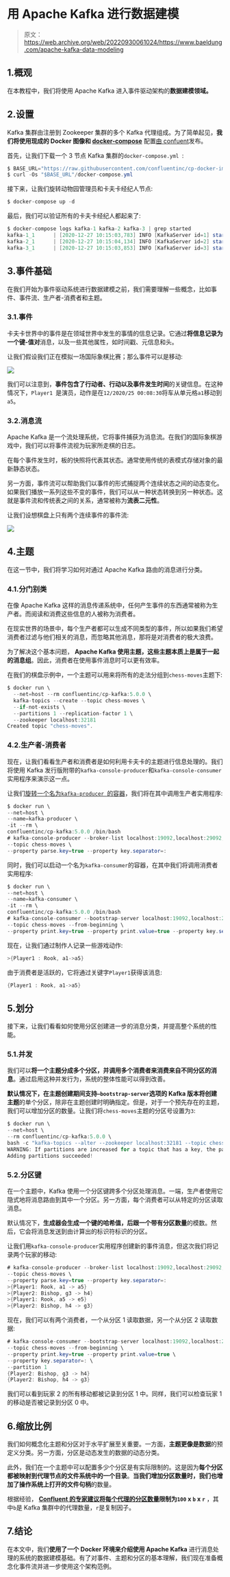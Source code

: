# 用 Apache Kafka 进行数据建模

> 原文：<https://web.archive.org/web/20220930061024/https://www.baeldung.com/apache-kafka-data-modeling>

## 1.概观

在本教程中，我们将使用 Apache Kafka 进入事件驱动架构的**数据建模领域。**

## 2.设置

Kafka 集群由注册到 Zookeeper 集群的多个 Kafka 代理组成。为了简单起见，**我们将使用现成的 Docker 图像和 [docker-compose](https://web.archive.org/web/20220630003934/https://baeldung.com/docker-compose)** 配置[由 confuent](https://web.archive.org/web/20220630003934/https://docs.confluent.io/5.0.0/installation/docker/docs/installation/clustered-deployment.html#docker-compose-setting-up-a-three-node-kafka-cluster)发布。

首先，让我们下载一个 3 节点 Kafka 集群的`docker-compose.yml `:

```java
$ BASE_URL="https://raw.githubusercontent.com/confluentinc/cp-docker-images/5.3.3-post/examples/kafka-cluster"
$ curl -Os "$BASE_URL"/docker-compose.yml
```

接下来，让我们旋转动物园管理员和卡夫卡经纪人节点:

```java
$ docker-compose up -d
```

最后，我们可以验证所有的卡夫卡经纪人都起来了:

```java
$ docker-compose logs kafka-1 kafka-2 kafka-3 | grep started
kafka-1_1      | [2020-12-27 10:15:03,783] INFO [KafkaServer id=1] started (kafka.server.KafkaServer)
kafka-2_1      | [2020-12-27 10:15:04,134] INFO [KafkaServer id=2] started (kafka.server.KafkaServer)
kafka-3_1      | [2020-12-27 10:15:03,853] INFO [KafkaServer id=3] started (kafka.server.KafkaServer)
```

## 3.事件基础

在我们开始为事件驱动系统进行数据建模之前，我们需要理解一些概念，比如事件、事件流、生产者-消费者和主题。

### 3.1.事件

卡夫卡世界中的事件是在领域世界中发生的事情的信息记录。它通过**将信息记录为一个键-值对**消息，以及一些其他属性，如时间戳、元信息和头。

让我们假设我们正在模拟一场国际象棋比赛；那么事件可以是移动:

[![](img/5a44b7ab8e371a36fb6e1b5afb01113e.png)](/web/20220630003934/https://www.baeldung.com/wp-content/uploads/2021/01/kafka-img1-v1.png)

我们可以注意到，**事件包含了行动者、行动以及事件发生时间**的关键信息。在这种情况下，`Player1 `是演员，动作是在`12/2020/25 00:08:30`将车从单元格`a1`移动到`a5`。

### 3.2.消息流

Apache Kafka 是一个流处理系统，它将事件捕获为消息流。在我们的国际象棋游戏中，我们可以将事件流视为玩家所走棋的日志。

在每个事件发生时，板的快照将代表其状态。通常使用传统的表模式存储对象的最新静态状态。

另一方面，事件流可以帮助我们以事件的形式捕捉两个连续状态之间的动态变化。如果我们播放一系列这些不变的事件，我们可以从一种状态转换到另一种状态。这就是事件流和传统表之间的关系，通常被称为**流表二元性**。

让我们设想棋盘上只有两个连续事件的事件流:

[![](img/86697f65e73ebd2150aaf707f37acf60.png)](/web/20220630003934/https://www.baeldung.com/wp-content/uploads/2021/01/kafka-img2-v1.png)

## 4.主题

在这一节中，我们将学习如何对通过 Apache Kafka 路由的消息进行分类。

### 4.1.分门别类

在像 Apache Kafka 这样的消息传递系统中，任何产生事件的东西通常被称为生产者。而阅读和消费这些信息的人被称为消费者。

在现实世界的场景中，每个生产者都可以生成不同类型的事件，所以如果我们希望消费者过滤与他们相关的消息，而忽略其他消息，那将是对消费者的极大浪费。

为了解决这个基本问题， **Apache Kafka 使用主题，这些主题本质上是属于一起的消息组**。因此，消费者在使用事件消息时可以更有效率。

在我们的棋盘示例中，一个主题可以用来将所有的走法分组到`chess-moves`主题下:

```java
$ docker run \
  --net=host --rm confluentinc/cp-kafka:5.0.0 \
  kafka-topics --create --topic chess-moves \
  --if-not-exists \
  --partitions 1 --replication-factor 1 \
  --zookeeper localhost:32181
Created topic "chess-moves".
```

### 4.2.生产者-消费者

现在，让我们看看生产者和消费者是如何利用卡夫卡的主题进行信息处理的。我们将使用 Kafka 发行版附带的`kafka-console-producer`和`kafka-console-consumer`实用程序来演示这一点。

让我们[旋转一个名为`kafka-producer `的容器](https://web.archive.org/web/20220630003934/https://docs.docker.com/engine/reference/commandline/run/)，我们将在其中调用生产者实用程序:

```java
$ docker run \
--net=host \
--name=kafka-producer \
-it --rm \
confluentinc/cp-kafka:5.0.0 /bin/bash
# kafka-console-producer --broker-list localhost:19092,localhost:29092,localhost:39092 \
--topic chess-moves \
--property parse.key=true --property key.separator=: 
```

同时，我们可以启动一个名为`kafka-consumer`的容器，在其中我们将调用消费者实用程序:

```java
$ docker run \
--net=host \
--name=kafka-consumer \
-it --rm \
confluentinc/cp-kafka:5.0.0 /bin/bash
# kafka-console-consumer --bootstrap-server localhost:19092,localhost:29092,localhost:39092 \
--topic chess-moves --from-beginning \
--property print.key=true --property print.value=true --property key.separator=: 
```

现在，让我们通过制作人记录一些游戏动作:

```java
>{Player1 : Rook, a1->a5}
```

由于消费者是活跃的，它将通过关键字`Player1`获得该消息:

```java
{Player1 : Rook, a1->a5}
```

## 5.划分

接下来，让我们看看如何使用分区创建进一步的消息分类，并提高整个系统的性能。

### 5.1.并发

我们可以**将一个主题分成多个分区，并调用多个消费者来消费来自不同分区的消息**。通过启用这种并发行为，系统的整体性能可以得到改善。

**默认情况下，在主题创建期间支持`–bootstrap-server`选项的 Kafka 版本将创建主题**的单个分区，除非在主题创建时明确指定。但是，对于一个预先存在的主题，我们可以增加分区的数量。让我们将`chess-moves`主题的分区号设置为`3`:

```java
$ docker run \
--net=host \
--rm confluentinc/cp-kafka:5.0.0 \
bash -c "kafka-topics --alter --zookeeper localhost:32181 --topic chess-moves --partitions 3"
WARNING: If partitions are increased for a topic that has a key, the partition logic or ordering of the messages will be affected
Adding partitions succeeded!
```

### 5.2.分区键

在一个主题中，Kafka 使用一个分区键跨多个分区处理消息。一端，生产者使用它隐式地将消息路由到其中一个分区。另一方面，每个消费者可以从特定的分区读取消息。

默认情况下，**生成器会生成一个键的哈希值，后跟一个带有分区数量**的模数。然后，它会将消息发送到由计算出的标识符标识的分区。

让我们用`kafka-console-producer`实用程序创建新的事件消息，但这次我们将记录两个玩家的移动:

```java
# kafka-console-producer --broker-list localhost:19092,localhost:29092,localhost:39092 \
--topic chess-moves \
--property parse.key=true --property key.separator=:
>{Player1: Rook, a1 -> a5}
>{Player2: Bishop, g3 -> h4}
>{Player1: Rook, a5 -> e5}
>{Player2: Bishop, h4 -> g3}
```

现在，我们可以有两个消费者，一个从分区 1 读取数据，另一个从分区 2 读取数据:

```java
# kafka-console-consumer --bootstrap-server localhost:19092,localhost:29092,localhost:39092 \
--topic chess-moves --from-beginning \
--property print.key=true --property print.value=true \
--property key.separator=: \
--partition 1
{Player2: Bishop, g3 -> h4}
{Player2: Bishop, h4 -> g3}
```

我们可以看到玩家 2 的所有移动都被记录到分区 1 中。同样，我们可以检查玩家 1 的移动是否被记录到分区 0 中。

## 6.缩放比例

我们如何概念化主题和分区对于水平扩展至关重要。一方面，**主题更像是数据**的预定义分类。另一方面，分区是动态发生的数据的动态分类。

此外，我们在一个主题中可以配置多少个分区是有实际限制的。这是因为**每个分区都被映射到代理节点的文件系统中的一个目录**。**当我们增加分区数量时，我们也增加了操作系统上打开的文件句柄**的数量。

根据经验， **[Confluent 的专家建议将每个代理的分区数量](https://web.archive.org/web/20220630003934/https://www.confluent.io/blog/how-choose-number-topics-partitions-kafka-cluster/)限制为`100` x `b` x `r`** ，其中`b`是 Kafka 集群中的代理数量，`r`是复制因子。

## 7.结论

在本文中，我们**使用了一个 Docker 环境来介绍使用 Apache Kafka** 进行消息处理的系统的数据建模基础。有了对事件、主题和分区的基本理解，我们现在准备概念化事件流并进一步使用这个架构范例。